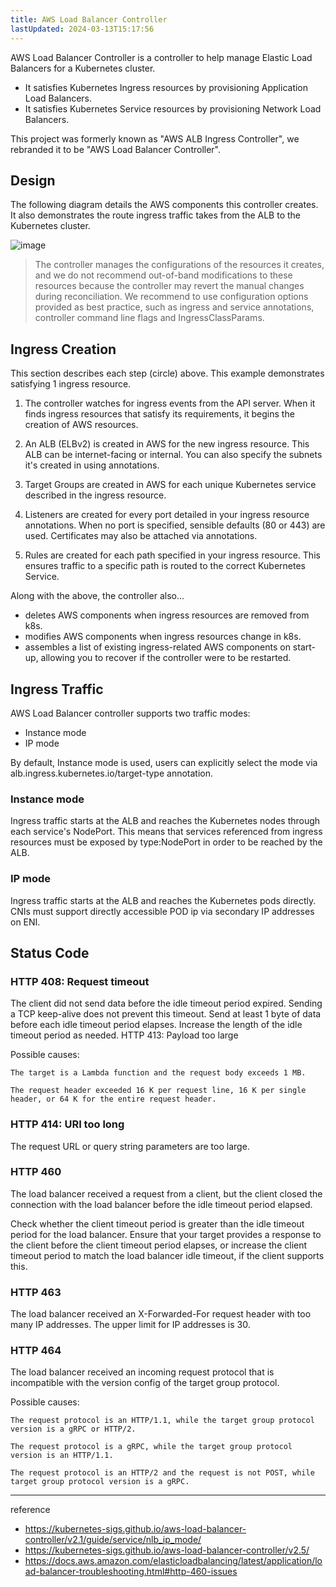 ```yaml
---
title: AWS Load Balancer Controller
lastUpdated: 2024-03-13T15:17:56
---
```


AWS Load Balancer Controller is a controller to help manage Elastic Load Balancers for a Kubernetes cluster.

- It satisfies Kubernetes Ingress resources by provisioning Application Load Balancers.
- It satisfies Kubernetes Service resources by provisioning Network Load Balancers.

This project was formerly known as "AWS ALB Ingress Controller", we rebranded it to be "AWS Load Balancer Controller".

## Design

The following diagram details the AWS components this controller creates. It also demonstrates the route ingress traffic takes from the ALB to the Kubernetes cluster.

![image](https://github.com/rlaisqls/rlaisqls/assets/81006587/021fb689-acb2-42ac-aa67-b083f9f19fe6)

> The controller manages the configurations of the resources it creates, and we do not recommend out-of-band modifications to these resources because the controller may revert the manual changes during reconciliation. We recommend to use configuration options provided as best practice, such as ingress and service annotations, controller command line flags and IngressClassParams.

## Ingress Creation

This section describes each step (circle) above. This example demonstrates satisfying 1 ingress resource.

1. The controller watches for ingress events from the API server. When it finds ingress resources that satisfy its requirements, it begins the creation of AWS resources.

2. An ALB (ELBv2) is created in AWS for the new ingress resource. This ALB can be internet-facing or internal. You can also specify the subnets it's created in using annotations.

3. Target Groups are created in AWS for each unique Kubernetes service described in the ingress resource.

4. Listeners are created for every port detailed in your ingress resource annotations. When no port is specified, sensible defaults (80 or 443) are used. Certificates may also be attached via annotations.

5. Rules are created for each path specified in your ingress resource. This ensures traffic to a specific path is routed to the correct Kubernetes Service.

Along with the above, the controller also...

- deletes AWS components when ingress resources are removed from k8s.
- modifies AWS components when ingress resources change in k8s.
- assembles a list of existing ingress-related AWS components on start-up, allowing you to recover if the controller were to be restarted.

## Ingress Traffic

AWS Load Balancer controller supports two traffic modes:

- Instance mode
- IP mode

By default, Instance mode is used, users can explicitly select the mode via alb.ingress.kubernetes.io/target-type annotation.

### Instance mode

Ingress traffic starts at the ALB and reaches the Kubernetes nodes through each service's NodePort. This means that services referenced from ingress resources must be exposed by type:NodePort in order to be reached by the ALB.

### IP mode

Ingress traffic starts at the ALB and reaches the Kubernetes pods directly. CNIs must support directly accessible POD ip via secondary IP addresses on ENI.

## Status Code

### HTTP 408: Request timeout

The client did not send data before the idle timeout period expired. Sending a TCP keep-alive does not prevent this timeout. Send at least 1 byte of data before each idle timeout period elapses. Increase the length of the idle timeout period as needed.
HTTP 413: Payload too large

Possible causes:

    The target is a Lambda function and the request body exceeds 1 MB.

    The request header exceeded 16 K per request line, 16 K per single header, or 64 K for the entire request header.

### HTTP 414: URI too long

The request URL or query string parameters are too large.

### HTTP 460

The load balancer received a request from a client, but the client closed the connection with the load balancer before the idle timeout period elapsed.

Check whether the client timeout period is greater than the idle timeout period for the load balancer. Ensure that your target provides a response to the client before the client timeout period elapses, or increase the client timeout period to match the load balancer idle timeout, if the client supports this.

### HTTP 463

The load balancer received an X-Forwarded-For request header with too many IP addresses. The upper limit for IP addresses is 30.

### HTTP 464

The load balancer received an incoming request protocol that is incompatible with the version config of the target group protocol.

Possible causes:

    The request protocol is an HTTP/1.1, while the target group protocol version is a gRPC or HTTP/2.

    The request protocol is a gRPC, while the target group protocol version is an HTTP/1.1.

    The request protocol is an HTTP/2 and the request is not POST, while target group protocol version is a gRPC.

---
reference

- <https://kubernetes-sigs.github.io/aws-load-balancer-controller/v2.1/guide/service/nlb_ip_mode/>
- <https://kubernetes-sigs.github.io/aws-load-balancer-controller/v2.5/>
- <https://docs.aws.amazon.com/elasticloadbalancing/latest/application/load-balancer-troubleshooting.html#http-460-issues>

